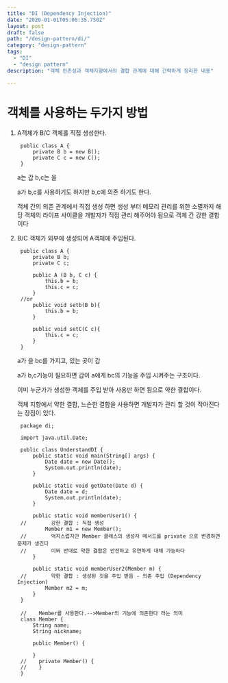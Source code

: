 ```yaml
---
title: "DI (Dependency Injection)"
date: "2020-01-01T05:06:35.750Z"
layout: post
draft: false
path: "/design-pattern/di/"
category: "design-pattern"
tags:
  - "DI"
  - "design pattern"
description: "객체 읜존성과 객체지향에서의 결합 관계에 대해 간략하게 정리한 내용"

---
```


# 객체를 사용하는 두가지 방법

1. A객체가 B/C 객체를 직접 생성한다.

        public class A {
        	private B b = new B();
        	private C c = new C();
        }

    a는 갑 b,c는 을

    a가 b,c를 사용하기도 하지만 b,c에 의존 하기도 한다.

    객체 간의 의존 관계에서 직접 생성 하면 생성 부터 메모리 관리를 위한 소멸까지 해당 객체의 라이프 사이클을 개발자가 직접 관리 해주어야 됨으로 객체 간 강한 결합이다

2. B/C 객체가 외부에 생성되어 A객체에 주입된다.

        public class A {
         	private B b;
        	private C c;
        
        	public A (B b, C c) {
        		this.b = b;
        		this.c = c;
        	}
        //or
        	public void setb(B b){
        		this.b = b;
        	}
        
        	public void setC(C c){
        		this.c = c;
        	}
        }

    a가 을 bc를 가지고, 있는 곳이 갑

    a가  b,c기능이 필요하면 갑이 a에게 bc의 기능을 주입 시켜주는 구조이다.

    이미 누군가가  생성한 객체를 주입 받아 사용만 하면 됨으로 약한 결합이다.

    객체 지향에서 약한 결합, 느슨한 결합을 사용하면 개발자가 관리 할 것이 작아진다는 장점이 있다.

        package di;
        
        import java.util.Date;
        
        public class UnderstandDI {
            public static void main(String[] args) {
                Date date = new Date();
                System.out.println(date);
            }
        
            public static void getDate(Date d) {
                Date date = d;
                System.out.println(date);
            }
        
            public static void memberUser1() {
        //        강한 결합 : 직접 생성
                Member m1 = new Member();
        //        억지스럽지만 Member 클래스의 생성자 메서드를 private 으로 변경하면 문제가 생긴다
        //        이와 반대로 약한 겷합은 안전하고 유연하게 대체 가능하다
            }
        
            public static void memberUser2(Member m) {
        //        약한 결합 : 생성된 것을 주입 받음 - 의존 주입 (Dependency Injection)
                Member m2 = m;
            }
        }
        
        //    Member를 사용한다.-->Member의 기능에 의존한다 라는 의미
        class Member {
            String name;
            String nickname;
        
            public Member() {
        
            }
        //    private Member() {
        //    }
        }